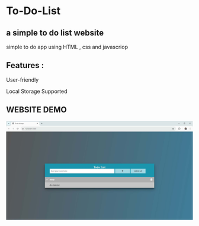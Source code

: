 # To-Do-List
## a simple to do list website

simple to do app using HTML , css and javascriop 

## Features :
User-friendly

Local Storage Supported

## WEBSITE DEMO
![WEBSITE DEMO](./WEBSITE%20DEMO.jpg)